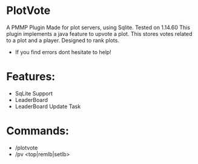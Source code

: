 # PlotVote
  A PMMP Plugin Made for plot servers, using Sqlite. Tested on 1.14.60
  This plugin implements a java feature to upvote a plot. This stores votes related to a plot and a player. Designed to rank plots.
  - If you find errors dont hesitate to help!
 # Features:
  - SqLite Support
  - LeaderBoard
  - LeaderBoard Update Task
 # Commands: 
  - /plotvote
  - /pv <top|remlb|setlb>
